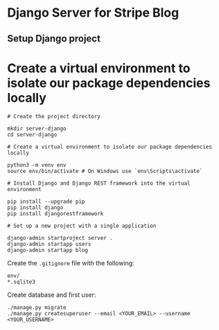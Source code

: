 # Django Server for Stripe Blog

## Setup Django project

# Create a virtual environment to isolate our package dependencies locally

```
# Create the project directory

mkdir server-django
cd server-django

# Create a virtual environment to isolate our package dependencies locally

python3 -m venv env
source env/bin/activate # On Windows use `env\Scripts\activate`

# Install Django and Django REST framework into the virtual environment

pip install --upgrade pip
pip install django
pip install djangorestframework

# Set up a new project with a single application

django-admin startproject server .
django-admin startapp users
django-admin startapp blog
```

Create the `.gitignore` file with the following:

```
env/
*.sqlite3
```

Create database and first user:

```
./manage.py migrate
./manage.py createsuperuser --email <YOUR_EMAIL> --username <YOUR_USERNAME>
```
